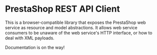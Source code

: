 # PrestaShop REST API Client

This is a browser-compatible library that exposes the PrestaShop web service
as resource and model abstractions. It allows web service consumers to be
unaware of the web service's HTTP interface, or how to deal with XML payloads.

Documentation is on the way!

